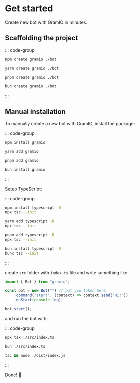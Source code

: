# Get started

Create new bot with GramIO in minutes.

## Scaffolding the project

::: code-group

```bash [npm]
npm create gramio ./bot
```

```bash [yarn]
yarn create gramio ./bot
```

```bash [pnpm]
pnpm create gramio ./bot
```

```bash [bun]
bun create gramio ./bot
```

:::

## Manual installation

To manually create a new bot with GramIO, install the package:

::: code-group

```bash [npm]
npm install gramio
```

```bash [yarn]
yarn add gramio
```

```bash [pnpm]
pnpm add gramio
```

```bash [bun]
bun install gramio
```

:::

Setup TypeScript:

::: code-group

```bash [npm]
npm install typescript -D
npx tsc --init
```

```bash [yarn]
yarn add typescript -D
npx tsc --init
```

```bash [pnpm]
pnpm add typescript -D
npx tsc --init
```

```bash [bun]
bun install typescript -D
bunx tsc --init
```

:::

create `src` folder with `index.ts` file and write something like:

```ts twoslash
import { Bot } from "gramio";

const bot = new Bot("") // put you token here
    .command("start", (context) => context.send("Hi!"))
    .onStart(console.log);

bot.start();
```

and run the bot with:

::: code-group

```bash [tsx]
npx tsx ./src/index.ts
```

```bash [bun]
bun ./src/index.ts
```

```bash [tsc+node]
tsc && node ./dist/index.js
```

:::

Done! 🎉
